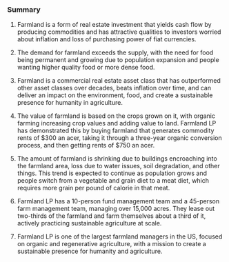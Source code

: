 ### Summary

1. Farmland is a form of real estate investment that yields cash flow by
producing commodities and has attractive qualities to investors worried
about inflation and loss of purchasing power of fiat currencies.

2. The demand for farmland exceeds the supply, with the need for food being
permanent and growing due to population expansion and people wanting higher
quality food or more dense food.

3. Farmland is a commercial real estate asset class that has outperformed
other asset classes over decades, beats inflation over time, and can deliver
an impact on the environment, food, and create a sustainable presence for
humanity in agriculture.

4. The value of farmland is based on the crops grown on it, with organic
farming increasing crop values and adding value to land. Farmland LP has
demonstrated this by buying farmland that generates commodity rents of $300
an acer, taking it through a three-year organic conversion process, and then
getting rents of $750 an acer.

5. The amount of farmland is shrinking due to buildings encroaching into
the farmland area, loss due to water issues, soil degradation, and other
things. This trend is expected to continue as population grows and people
switch from a vegetable and grain diet to a meat diet, which requires more
grain per pound of calorie in that meat.

6. Farmland LP has a 10-person fund management team and a 45-person farm
management team, managing over 15,000 acres. They lease out two-thirds of
the farmland and farm themselves about a third of it, actively practicing
sustainable agriculture at scale.

7. Farmland LP is one of the largest farmland managers in the US, focused on
organic and regenerative agriculture, with a mission to create a sustainable
presence for humanity and agriculture.
